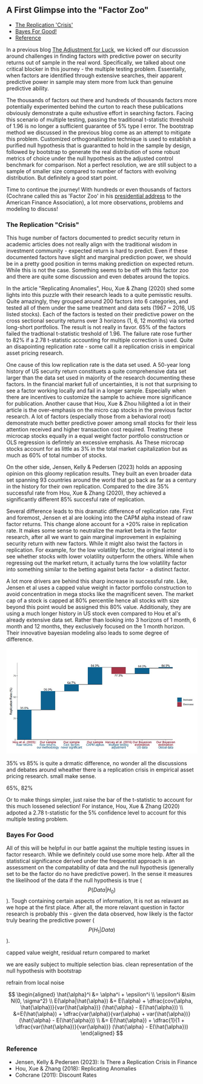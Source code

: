 #

## A First Glimpse into the "Factor Zoo"

- [The Replication 'Crisis'](#crisis)
- [Bayes For Good!](#bay)
- [Reference](#ref)


In a previous blog [The Adjustment for Luck](https://skybluerw.github.io/2024/06/26/luck-factor-zoo.html), we kicked off our discussion around challenges in finding factors with predictive power on security returns out of sample in the real word. Specifically, we talked about one critical blocker in this journey - the multiple testing problem. Essentially, when factors are identified through extensive searches, their apparent predictive power in sample may stem more from luck than genuine predictive ability. 

The thousands of factors out there and hundreds of thousands factors more potentially experimented behind the curton to reach these publications obviously demonstrate a quite exhustive effort in searching factors. Facing this scenario of multiple testing, passing the traditional t-statistic threshold of 1.96 is no longer a sufficient guarantee of 5% type I error. The bootstrap method we discussed in the previous blog come as an attempt to mitigate this problem. Customized orthogonalization technique is used to establish a purified null hypothesis that is guarantted to hold in the sample by design, followed by bootstrap to generate the real distribution of some robust metrics of choice under the null hypothesis as the adjusted control benchmark for comparison. Not a perfect resolution, we are still subject to a sample of smaller size compared to number of factors with evolving distribution. But definitely a good start point.

Time to continue the journey! With hundreds or even thousands of factors (Cochrane called this as 'Factor Zoo' in his [presidential address](https://www.nber.org/papers/w16972) to the American Finance Association), a lot more observations, problems and modeling to discuss!

### The Replication "Crisis" <a name="crisis"></a>

This huge number of factors documented to predict security return in academic articles does not really align with the traditional wisdom in investment community - expected return is hard to predict. Even if these documented factors have slight and marginal prediction power, we should be in a pretty good position in terms making prediction on expected return. While this is not the case. Something seems to be off with this factor zoo and there are quite some discussion and even debates around the topics.

In the article "Replicating Anomalies", Hou, Xue & Zhang (2020) shed some lights into this puzzle with their research leads to a quite pemisstic results. Quite amazingly, they grouped around 200 factors into 6 categories, and tested all of them under the same treatment and data sets (1967 ~ 2016, US listed stocks). Each of the factors is tested on their predictive power on the cross sectional security returns over 3 horizons (1, 6, 12 months) via sorted long-short portfolios. The result is not really in favor. 65% of the factors failed the tradtional t-statistic treshold of 1.96. The failure rate rose further to 82% if a 2.78 t-statistic accounting for multiple correction is used. Quite an disapointing replication rate - some call it a replication crisis in empirical asset pricing research. 

One cause of this low replication rate is the data set used. A 50-year long history of US security return constituets a quite comprehensive data set larger than the data set used in majority of the research documenting these factors. In the financial market full of uncertainties, it is not that surprising to see a factor working locally and fail in a longer sample. Especially when there are incentives to customize the sample to achieve more significance for publication. Another cause that Hou, Xue & Zhou hilighted a lot in their article is the over-emphasis on the micro cap stocks in the previous factor research. A lot of factors (especially those from a behavioral root) demonstrate much better predictive power among small stocks for their less attention received and higher transaction cost required. Treating these microcap stocks equally in a equal weight factor portfolio construction or OLS regression is defintely an excessive emphasis. As These microcap stocks account for as little as 3% in the total market capitalization but as much as 60% of total number of stocks. 

On the other side, Jensen, Kelly & Pedersen (2023) holds an apposing opinion on this gloomy replication results. They built an even broader data set spanning 93 countries around the world that go back as far as a century in the history for their own replication. Compared to the dire 35% successful rate from Hou, Xue & Zhang (2020), they achieved a significantly different 85% succesful rate of replication. 

Several difference leads to this dramatic difference of replication rate. First and foremost, Jensen et al are looking into the CAPM alpha instead of raw factor returns. This change alone account for a +20% raise in replication rate. It makes some sense to neutralize the market beta in the factor research, after all we want to gain marginal improvement in explaining security return with new factors. While it might also twist the factors in replication. For example, for the low volatility factor, the original intend is to see whether stocks with lower volatility outperform the others. While when regressing out the market return, it actually turns the low volatility factor into something similar to the betting against beta factor - a distinct factor. 

A lot more drivers are behind this sharp increase in successful rate. Like, Jensen et al uses a capped value weight in factor portfolio construction to avoid concentration in mega stocks like the magnificent seven. The market cap of a stock is capped at 80% percentile hence all stocks with size beyond this point would be assigned this 80% value. Additionaly, they are using a much longer history in US stock even compared to Hou et al's already extensive data set. Rather than looking into 3 horizons of 1 month, 6 month and 12 months, they exclusively focused on the 1 month horizon. Their innovative bayesian modeling also leads to some degree of difference.

![GDP](https://raw.githubusercontent.com/SkyBlueRW/SkyBlueRW.github.io/main/_posts/asset/replication.jpg)

35% vs 85% is quite a drmatic difference, no wonder all the discussions and debates around wheather there is a replication crisis in empirical asset pricing research. small make sense. 






65%, 82%



Or to make things simpler, just raise the bar of the t-statistic to account for this much lossened selection! For instance, Hou, Xue & Zhang (2020) adpoted a 2.78 t-statistic for the 5% confidence level to account for this multiple testing problem. 




### Bayes For Good <a name="bay"></a>

All of this will be helpful in our battle against the multiple testing issues in factor research. While we definitely could use some more help. After all the statistical significance derived under the frequentist approach is an assessment on the compatability of data and the null hypothesis (generally set to be the factor do no have predictive power). In the sense it measures the likelihood of the data if the null hypothesis is true ($$P(Data|H_0)$$). Tough containing certain aspects of information, It is not as relavant as we hope at the first place. After all, the more relavant question in factor research is probably this - given the data observed, how likely is the factor truly bearing the predictive power ($$P(H_1|Data)$$).



capped value weight, residual return compared to market


we are easily subject to multiple selection bias. clean representation of the null hypothesis with bootstrap

refrain from local noise

$$
\begin{aligned}
\hat{\alpha}^i &= \alpha^i + \epsilon^i \\
\epsilon^i &\sim N(0, \sigma^2) \\
E(\alpha|\hat{\alpha}) &= E(\alpha) + \dfrac{cov(\alpha, \hat{\alpha})}{var(\hat{\alpha})} (\hat{\alpha} - E(\hat{\alpha})) \\
&=E(\hat{\alpha}) + \dfrac{var(\alpha)}{var(\alpha) + var(\hat{\alpha})} (\hat{\alpha} - E(\hat{\alpha})) \\
&= E(\hat{\alpha}) + \dfrac{1}{1 + \dfrac{var(\hat{\alpha})}{var(\alpha)}} (\hat{\alpha} - E(\hat{\alpha}))
\end{aligned}
$$

### Reference <a name="ref"></a>
- Jensen, Kelly & Pedersen (2023): Is There a Replication Crisis in Finance
- Hou, Xue & Zhang (2018): Replicating Anomalies
- Cohcrane (2011): Discount Rates
